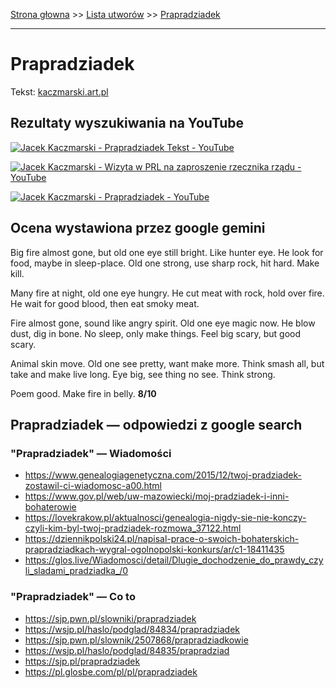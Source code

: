 [Strona głowna](../index.md) >> [Lista utworów](../list.md) >> [Prapradziadek](475.md)

---

# Prapradziadek

Tekst: [kaczmarski.art.pl](https://www.kaczmarski.art.pl/tworczosc/wiersze/prapradziadek/)

## Rezultaty wyszukiwania na YouTube

[![Jacek Kaczmarski - Prapradziadek  Tekst - YouTube](http://img.youtube.com/vi/UgIxQIWixWg/0.jpg)](https://www.youtube.com/watch?v=UgIxQIWixWg "Jacek Kaczmarski - Prapradziadek  Tekst - YouTube")

[![Jacek Kaczmarski - Wizyta w PRL na zaproszenie rzecznika rządu - YouTube](http://img.youtube.com/vi/VXu08Dgaxno/0.jpg)](https://www.youtube.com/watch?v=VXu08Dgaxno "Jacek Kaczmarski - Wizyta w PRL na zaproszenie rzecznika rządu - YouTube")

[![Jacek Kaczmarski - Prapradziadek - YouTube](http://img.youtube.com/vi/9DGfdlYh3yQ/0.jpg)](https://www.youtube.com/watch?v=9DGfdlYh3yQ "Jacek Kaczmarski - Prapradziadek - YouTube")

## Ocena wystawiona przez google gemini

Big fire almost gone, but old one eye still bright. Like hunter eye. He look for food, maybe in sleep-place. Old one strong, use sharp rock, hit hard. Make kill.

Many fire at night, old one eye hungry. He cut meat with rock, hold over fire. He wait for good blood, then eat smoky meat.

Fire almost gone, sound like angry spirit. Old one eye magic now. He blow dust, dig in bone. No sleep, only make things. Feel big scary, but good scary.

Animal skin move. Old one see pretty, want make more. Think smash all, but take and make live long. Eye big, see thing no see. Think strong.

Poem good. Make fire in belly. **8/10**


## Prapradziadek — odpowiedzi z google search

### "Prapradziadek" — Wiadomości

 - <https://www.genealogiagenetyczna.com/2015/12/twoj-pradziadek-zostawil-ci-wiadomosc-a00.html>
 - <https://www.gov.pl/web/uw-mazowiecki/moj-pradziadek-i-inni-bohaterowie>
 - <https://lovekrakow.pl/aktualnosci/genealogia-nigdy-sie-nie-konczy-czyli-kim-byl-twoj-pradziadek-rozmowa_37122.html>
 - <https://dziennikpolski24.pl/napisal-prace-o-swoich-bohaterskich-prapradziadkach-wygral-ogolnopolski-konkurs/ar/c1-18411435>
 - <https://glos.live/Wiadomosci/detail/Dlugie_dochodzenie_do_prawdy_czyli_sladami_pradziadka_/0>

### "Prapradziadek" — Co to

 - <https://sjp.pwn.pl/slowniki/prapradziadek>
 - <https://wsjp.pl/haslo/podglad/84834/prapradziadek>
 - <https://sjp.pwn.pl/slownik/2507868/prapradziadkowie>
 - <https://wsjp.pl/haslo/podglad/84835/prapradziad>
 - <https://sjp.pl/prapradziadek>
 - <https://pl.glosbe.com/pl/pl/prapradziadek>

